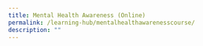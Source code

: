 ```yaml
---
title: Mental Health Awareness (Online)
permalink: /learning-hub/mentalhealthawarenesscourse/
description: ""
---
```

